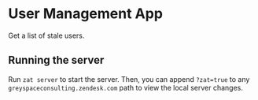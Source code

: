 # User Management App

Get a list of stale users.

## Running the server

Run `zat server` to start the server. Then, you can append `?zat=true` to any `greyspaceconsulting.zendesk.com` path to view the local server changes.
